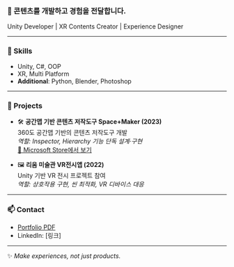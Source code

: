 ### 👋 콘텐츠를 개발하고 경험을 전달합니다.
Unity Developer | XR Contents Creator | Experience Designer

---

### 🚀 Skills
- Unity, C#, OOP
- XR, Multi Platform
- **Additional**: Python, Blender, Photoshop
---

### 💼 Projects

- 🛠️ **공간맵 기반 콘텐츠 저작도구 Space+Maker (2023)**  
  360도 공간맵 기반의 콘텐츠 저작도구 개발   
  *역할: Inspector, Hierarchy 기능 단독 설계·구현*    
  [🔗 Microsoft Store에서 보기](https://apps.microsoft.com/detail/xp8lh6r6bl5k1q?hl=ko-KR&gl=KR)    

- 🖼️ **리움 미술관 VR전시앱 (2022)**  
  Unity 기반 VR 전시 프로젝트 참여  
  *역할: 상호작용 구현, 씬 최적화, VR 디바이스 대응*
___

### 📫 Contact
- [Portfolio PDF](링크)  
- LinkedIn: [링크]
  
---
✨ *Make experiences, not just products.*
